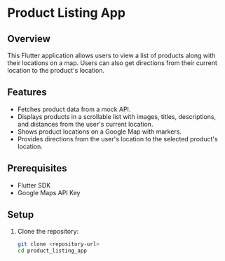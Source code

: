 # Product Listing App

## Overview

This Flutter application allows users to view a list of products along with their locations on a map. Users can also get directions from their current location to the product's location.

## Features

- Fetches product data from a mock API.
- Displays products in a scrollable list with images, titles, descriptions, and distances from the user's current location.
- Shows product locations on a Google Map with markers.
- Provides directions from the user's location to the selected product's location.

## Prerequisites

- Flutter SDK
- Google Maps API Key

## Setup

1. Clone the repository:
   ```bash
   git clone <repository-url>
   cd product_listing_app
   